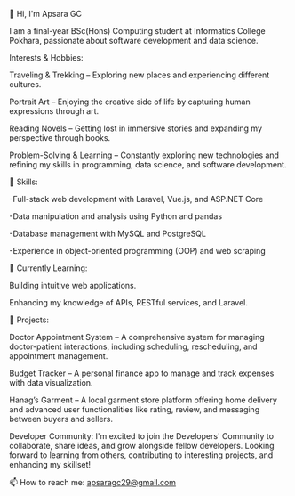 👋 Hi, I'm Apsara GC

I am a final-year BSc(Hons) Computing student at Informatics College Pokhara, passionate about software development and data science.

Interests & Hobbies:

Traveling & Trekking – Exploring new places and experiencing different cultures.

Portrait Art – Enjoying the creative side of life by capturing human expressions through art.

Reading Novels – Getting lost in immersive stories and expanding my perspective through books.

Problem-Solving & Learning – Constantly exploring new technologies and refining my skills in programming, data science, and software development.

🔧 Skills:

-Full-stack web development with Laravel, Vue.js, and ASP.NET Core

-Data manipulation and analysis using Python and pandas

-Database management with MySQL and PostgreSQL

-Experience in object-oriented programming (OOP) and web scraping

🌱 Currently Learning:

Building intuitive web applications.

Enhancing my knowledge of APIs, RESTful services, and Laravel.

🚀 Projects:

Doctor Appointment System – A comprehensive system for managing doctor-patient interactions, including scheduling, rescheduling, and appointment management.

Budget Tracker – A personal finance app to manage and track expenses with data visualization.

Hanag’s Garment – A local garment store platform offering home delivery and advanced user functionalities like rating, review, and messaging between buyers and sellers.

Developer Community:
I'm excited to join the Developers' Community to collaborate, share ideas, and grow alongside fellow developers. Looking forward to learning from others, contributing to interesting projects, and enhancing my skillset!

📫 How to reach me: apsaragc29@gmail.com


<!---
ApsaraGC/ApsaraGC is a ✨ special ✨ repository because its `README.md` (this file) appears on your GitHub profile.
You can click the Preview link to take a look at your changes.
--->
